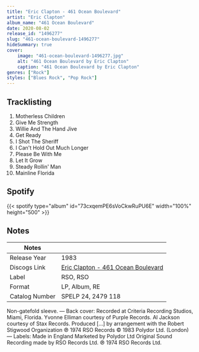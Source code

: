 ```yaml
---
title: "Eric Clapton - 461 Ocean Boulevard"
artist: "Eric Clapton"
album_name: "461 Ocean Boulevard"
date: 2020-08-02
release_id: "1496277"
slug: "461-ocean-boulevard-1496277"
hideSummary: true
cover:
    image: "461-ocean-boulevard-1496277.jpg"
    alt: "461 Ocean Boulevard by Eric Clapton"
    caption: "461 Ocean Boulevard by Eric Clapton"
genres: ["Rock"]
styles: ["Blues Rock", "Pop Rock"]
---
```

## Tracklisting
1. Motherless Children
2. Give Me Strength
3. Willie And The Hand Jive
4. Get Ready
5. I Shot The Sheriff
6. I Can't Hold Out Much Longer
7. Please Be With Me
8. Let It Grow
9. Steady Rollin' Man
10. Mainline Florida
## Spotify
{{< spotify type="album" id="73cxqemPE6sVoCkwRuPU6E" width="100%" height="500" >}}


## Notes
| Notes          |             |
| ---------------| ----------- |
| Release Year   | 1983 |
| Discogs Link   | [Eric Clapton - 461 Ocean Boulevard](https://www.discogs.com/release/1496277-Eric-Clapton-461-Ocean-Boulevard) |
| Label          | RSO, RSO |
| Format         | LP, Album, RE |
| Catalog Number | SPELP 24, 2479 118 |

Non-gatefold sleeve.  — Back cover: Recorded at Criteria Recording Studios, Miami, Florida. Yvonne Elliman courtesy of Purple Records. Al Jackson courtesy of Stax Records. Produced […] by arrangement with the Robert Stigwood Organization ℗ 1974 RSO Records © 1983 Polydor Ltd. (London)  — Labels: Made in England Marketed by Polydor Ltd Original Sound Recording made by RSO Records Ltd. ℗ 1974 RSO Records Ltd.
